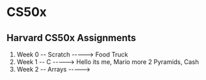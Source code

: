 # CS50x
Harvard  CS50x  Assignments
---

1. Week 0 -- Scratch -----> Food Truck
2. Week 1 -- C -----> Hello its me, Mario more 2 Pyramids, Cash
3. Week 2 -- Arrays -----> 
